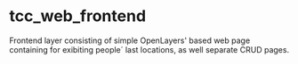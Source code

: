 # tcc_web_frontend
Frontend layer consisting of simple OpenLayers' based web page containing for exibiting people´ last locations, as well separate CRUD pages.
